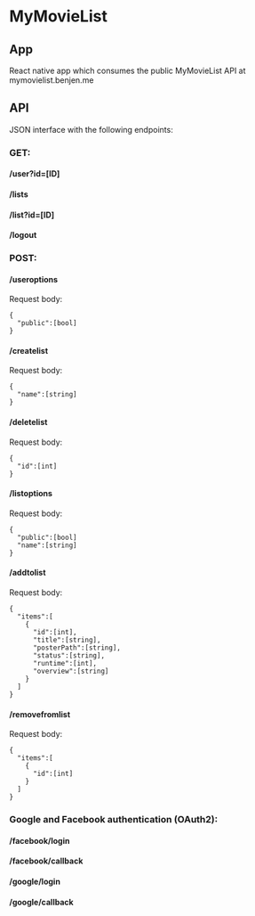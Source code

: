# MyMovieList

## App

React native app which consumes the public MyMovieList API at mymovielist.benjen.me

## API

JSON interface with the following endpoints:

### GET:
#### /user?id=[ID]
#### /lists
#### /list?id=[ID]
#### /logout

### POST:
#### /useroptions

Request body:
```
{
  "public":[bool]
}
```
#### /createlist

Request body:
```
{
  "name":[string]
}
```
#### /deletelist

Request body:
```
{
  "id":[int]
}
```
#### /listoptions

Request body:
```
{
  "public":[bool]
  "name":[string]
}
```
#### /addtolist

Request body:
```
{
  "items":[
    {
      "id":[int],
      "title":[string],
      "posterPath":[string],
      "status":[string],
      "runtime":[int],
      "overview":[string]
    }
  ]
}
```
#### /removefromlist

Request body:
```
{
  "items":[
    {
      "id":[int]
    }
  ]
}
```

### Google and Facebook authentication (OAuth2):
#### /facebook/login
#### /facebook/callback
#### /google/login
#### /google/callback
